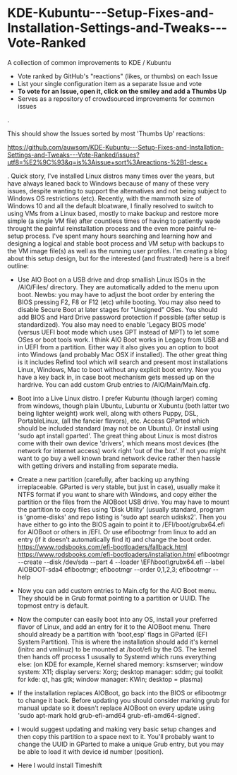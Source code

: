 # KDE-Kubuntu---Setup-Fixes-and-Installation-Settings-and-Tweaks---Vote-Ranked

A collection of common improvements to KDE / Kubuntu
* Vote ranked by GitHub's "reactions" (likes, or thumbs) on each Issue
* List your single configuration item as a separate Issue and vote
* **To vote for an Issue, open it, click on the smiley and add a Thumbs Up**
* Serves as a repository of crowdsourced improvements for common issues

.

This should show the Issues sorted by most 'Thumbs Up' reactions:

https://github.com/auwsom/KDE-Kubuntu---Setup-Fixes-and-Installation-Settings-and-Tweaks---Vote-Ranked/issues?utf8=%E2%9C%93&q=is%3Aissue+sort%3Areactions-%2B1-desc+

.
Quick story, I've installed Linux distros many times over the years, but have always leaned back to Windows because of many of these very issues, despite wanting to support the alternatives and not being subject to Windows OS restrictions (etc). Recently, with the mammoth size of Windows 10 and all the default bloatware, I finally resolved to switch to using VMs from a Linux based, mostly to make backup and restore more simple (a single VM file) after countless times of having to patiently wade throught the painful reinstallation process and the even more painful re-setup process. I've spent many hours searching and learning how and designing a logical and stable boot process and VM setup with backups to the VM image file(s) as well as the running user profiles. I'm creating a blog about this setup design, but for the interested (and frustrated) here is a breif outline:

- Use AIO Boot on a USB drive and drop smallish Linux ISOs in the /AIO/Files/ directory. They are automatically added to the menu upon boot. Newbs: you may have to adjust the boot order by entering the BIOS pressing F2, F8 or F12 (etc) while booting. You may also need to disable Secure Boot at later stages for "Unsigned" OSes. You should add BIOS and Hard Drive password protection if possible (after setup is standardized). You also may need to enable 'Legacy BIOS mode' (versus UEFI boot mode which uses GPT instead of MPT) to let some OSes or boot tools work. I think AIO Boot works in Legacy from USB and in UEFI from a partition. Either way it also gives you an option to boot into Windows (and probably Mac OSX if installed). The other great thing is it includes Refind tool which will search and present most installations Linux, Windows, Mac to boot without any explicit boot entry. Now you have a key back in, in case boot mechanism gets messed up on the hardrive. You can add custom Grub entries to /AIO/Main/Main.cfg.

- Boot into a Live Linux distro. I prefer Kubuntu (though larger) coming from windows, though plain Ubuntu, Lubuntu or Xubuntu (both latter two being lighter weight) work well, along with others Puppy, DSL, PortableLinux, (all the fancier flavors), etc. Access GParted which should be included standard (may not be on Ubuntu). Or install using 'sudo apt install gparted'. The great thing about Linux is most distros come with their own device 'drivers', which means most devices (the network for internet access) work right 'out of the box'. If not you might want to go buy a well known brand network device rather then hassle with getting drivers and installing from separate media.

- Create a new partition (carefully, after backing up anything irreplaceable. GParted is very stable, but just in case), usually make it NTFS format if you want to share with Windows, and copy either the partition or the files from the AIOBoot USB drive. You may have to mount the partition to copy files using 'Disk Utility' (usually standard, program is 'gnome-disks' and repo listing is 'sudo apt search udisks2'. Then you have either to go into the BIOS again to point it to /EFI/boot/grubx64.efi for AIOBoot or others in /EFI. Or use efibootmgr from linux to add an entry (if it doesn't automatically find it) and change the boot order.
https://www.rodsbooks.com/efi-bootloaders/fallback.html
https://www.rodsbooks.com/efi-bootloaders/installation.html
efibootmgr --create --disk /dev/sda --part 4 --loader \\EFI\\boot\\grubx64.efi --label AIOBOOT-sda4
efibootmgr; efibootmgr --order 0,1,2,3; efibootmgr --help

- Now you can add custom entries to Main.cfg for the AIO Boot menu. They should be in Grub format pointing to a partition or UUID. The topmost entry is default.

- Now the computer can easily boot into any OS, install your preferred flavor of Linux, and add an entry for it to the AIOBoot menu. There should already be a partition with 'boot,esp' flags in GParted (EFI System Partition). This is where the installation should add it's kernel (initrc and vmlinuz) to be mounted at /boot/efi by the OS. The kernel then hands off process 1 ususally to Systemd which runs everything else: (on KDE for example, Kernel shared memory: ksmserver; window system: X11; display servers: Xorg; desktop manager: sddm; gui toolkit for kde: qt, has gtk; window manager: KWin; desktop = plasma)  

- If the installation replaces AIOBoot, go back into the BIOS or efibootmgr to change it back. Before updating you should consider marking grub for manual update so it doesn't replace AIOBoot on every update using 'sudo apt-mark hold grub-efi-amd64 grub-efi-amd64-signed'.

- I would suggest updating and making very basic setup changes and then copy this partition to a space next to it. You'll probably want to change the UUID in GParted to make a unique Grub entry, but you may be able to load it with device id number (position). 

- Here I would install Timeshift





